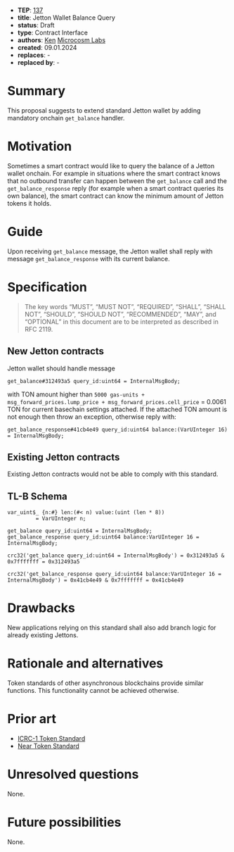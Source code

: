 - **TEP**: [137](https://github.com/ton-blockchain/TEPs/pull/137)
- **title**: Jetton Wallet Balance Query
- **status**: Draft
- **type**: Contract Interface
- **authors**: [Ken](https://github.com/0kenx) [Microcosm Labs](https://github.com/microcosm-labs)
- **created**: 09.01.2024
- **replaces**: -
- **replaced by**: -

# Summary

This proposal suggests to extend standard Jetton wallet by adding mandatory onchain `get_balance` handler.

# Motivation

Sometimes a smart contract would like to query the balance of a Jetton wallet onchain. For example in situations where the smart contract knows that no outbound transfer can happen between the `get_balance` call and the `get_balance_response` reply (for example when a smart contract queries its own balance), the smart contract can know the minimum amount of Jetton tokens it holds.

# Guide

Upon receiving `get_balance` message, the Jetton wallet shall reply with message `get_balance_response` with its current balance.

# Specification

> The key words “MUST”, “MUST NOT”, “REQUIRED”, “SHALL”, “SHALL NOT”, “SHOULD”, “SHOULD NOT”, “RECOMMENDED”, “MAY”, and “OPTIONAL” in this document are to be interpreted as described in RFC 2119.

## New Jetton contracts

Jetton wallet should handle message

`get_balance#312493a5 query_id:uint64 = InternalMsgBody;`

with TON amount higher than `5000 gas-units + msg_forward_prices.lump_price + msg_forward_prices.cell_price` = 0.0061 TON for current basechain settings attached. If the attached TON amount is not enough then throw an exception, otherwise reply with:

`get_balance_response#41cb4e49 query_id:uint64 balance:(VarUInteger 16) = InternalMsgBody;`

## Existing Jetton contracts

Existing Jetton contracts would not be able to comply with this standard.

## TL-B Schema

```tl-b
var_uint$_ {n:#} len:(#< n) value:(uint (len * 8))
         = VarUInteger n;

get_balance query_id:uint64 = InternalMsgBody;
get_balance_response query_id:uint64 balance:VarUInteger 16 = InternalMsgBody;
```

`crc32('get_balance query_id:uint64 = InternalMsgBody') = 0x312493a5 & 0x7fffffff = 0x312493a5`

`crc32('get_balance_response query_id:uint64 balance:VarUInteger 16 = InternalMsgBody') = 0x41cb4e49 & 0x7fffffff = 0x41cb4e49`

# Drawbacks

New applications relying on this standard shall also add branch logic for already existing Jettons.

# Rationale and alternatives

Token standards of other asynchronous blockchains provide similar functions. This functionality cannot be achieved otherwise.

# Prior art

- [ICRC-1 Token Standard](https://github.com/dfinity/ICRC-1/tree/main/standards/ICRC-1)
- [Near Token Standard](https://nomicon.io/Standards/Tokens/FungibleToken/Core)

# Unresolved questions

None.

# Future possibilities

None.
